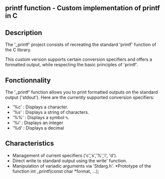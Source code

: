 ## printf function - Custom implementation of printf in C

## Description
The '_printf' project consists of recreating the standard 'printf' function of the C library.

This custom version supports certain conversion specifiers and offers a formatted output, while respecting the basic principles of 'printf'.

## Fonctionnality
The '_printf' function allows you to print formatted outputs on the standard output ('stdout'). Here are the currently supported conversion specifiers:
- '%c' : Displays a character.
- '%s' : Displays a string of characters.
- '%%' : Displays a symbol `%`.
- '%i' : Displays an integer 
- '%d' : Displays a decimal

## Characteristics
- Management of current specifiers ('c','s','%','i', 'd').
- Direct write to standard output using the write' function.
- Manipulation of variadic arguments via 
'Stdarg.h'.
*Prototype of the function
int _printf(const char *format, ...);

